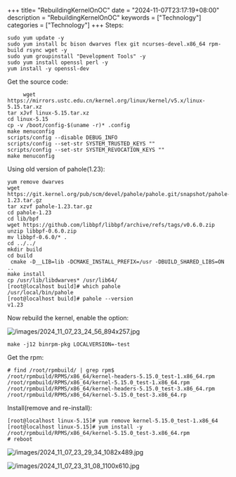 +++
title= "RebuildingKernelOnOC"
date = "2024-11-07T23:17:19+08:00"
description = "RebuildingKernelOnOC"
keywords = ["Technology"]
categories = ["Technology"]
+++
Steps:    

```
sudo yum update -y
sudo yum install bc bison dwarves flex git ncurses-devel.x86_64 rpm-build rsync wget -y
sudo yum groupinstall "Development Tools" -y
sudo yum install openssl perl -y
yum install -y openssl-dev
```
Get the source code:    

```
     wget https://mirrors.ustc.edu.cn/kernel.org/linux/kernel/v5.x/linux-5.15.tar.xz
tar xJvf linux-5.15.tar.xz
cd linux-5.15
cp -v /boot/config-$(uname -r)* .config
make menuconfig
scripts/config --disable DEBUG_INFO
scripts/config --set-str SYSTEM_TRUSTED_KEYS ""
scripts/config --set-str SYSTEM_REVOCATION_KEYS ""
make menuconfig
```
Using old version of pahole(1.23):    

```
yum remove dwarves
wget https://git.kernel.org/pub/scm/devel/pahole/pahole.git/snapshot/pahole-1.23.tar.gz
tar xzvf pahole-1.23.tar.gz
cd pahole-1.23
cd lib/bpf
wget https://github.com/libbpf/libbpf/archive/refs/tags/v0.6.0.zip
unzip libbpf-0.6.0.zip
mv libbpf-0.6.0/* .
cd ../../
mkdir build
cd build
 cmake -D__LIB=lib -DCMAKE_INSTALL_PREFIX=/usr -DBUILD_SHARED_LIBS=ON ..
make install
cp /usr/lib/libdwarves* /usr/lib64/
[root@localhost build]# which pahole
/usr/local/bin/pahole
[root@localhost build]# pahole --version
v1.23
```
Now rebuild the kernel, enable the option:    

![/images/2024_11_07_23_24_56_894x257.jpg](/images/2024_11_07_23_24_56_894x257.jpg)

```
make -j12 binrpm-pkg LOCALVERSION=-test
```
Get the rpm:    

```
# find /root/rpmbuild/ | grep rpm$
/root/rpmbuild/RPMS/x86_64/kernel-headers-5.15.0_test-1.x86_64.rpm
/root/rpmbuild/RPMS/x86_64/kernel-5.15.0_test-1.x86_64.rpm
/root/rpmbuild/RPMS/x86_64/kernel-headers-5.15.0_test-3.x86_64.rpm
/root/rpmbuild/RPMS/x86_64/kernel-5.15.0_test-3.x86_64.rp
```
Install(remove and re-install):    

```
[root@localhost linux-5.15]# yum remove kernel-5.15.0_test-1.x86_64
[root@localhost linux-5.15]# yum install -y /root/rpmbuild/RPMS/x86_64/kernel-5.15.0_test-3.x86_64.rpm
# reboot
```
![/images/2024_11_07_23_29_34_1082x489.jpg](/images/2024_11_07_23_29_34_1082x489.jpg)

![/images/2024_11_07_23_31_08_1100x610.jpg](/images/2024_11_07_23_31_08_1100x610.jpg)

